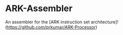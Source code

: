 # ARK-Assembler
An assembler for the [ARK instruction set architecture]!(https://github.com/prkumar/ARK-Processor)

